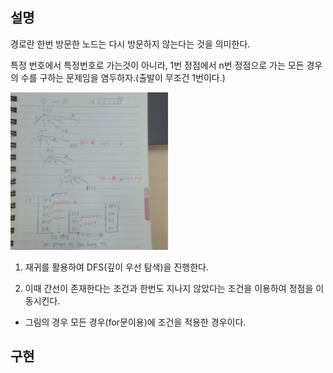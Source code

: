 ## 설명 

경로란 한번 방문한 노드는 다시 방문하지 않는다는 것을 의미한다.


특정 번호에서 특정번호로 가는것이 아니라, 
1번 정점에서 n번 정점으로 가는 모든 경우의 수를 구하는 문제임을 염두하자.(출발이 무조건 1번이다.)

<img src ="https://github.com/steadykyu/TIL/blob/master/Algorithm/%EC%9E%90%EB%B0%94%EC%95%8C%EA%B3%A0%EB%A6%AC%EC%A6%98_%EC%9D%B8%ED%94%84%EB%9F%B0/7.%20Recursive%2C%20Tree%2C%20Graph(DFS%2C%20BFS%20%EA%B8%B0%EC%B4%88)/img/7_11_6.jpg" width="50%" height="50%">

1. 재귀를 활용하여 DFS(깊이 우선 탐색)을 진행한다.

2. 이때 간선이 존재한다는 조건과 한번도 지나지 않았다는 조건을 이용하여 정점을 이동시킨다.

+ 그림의 경우 모든 경우(for문이용)에 조건을 적용한 경우이다.

## 구현